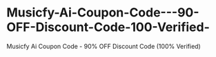 # Musicfy-Ai-Coupon-Code---90-OFF-Discount-Code-100-Verified-
Musicfy Ai Coupon Code - 90% OFF Discount Code  (100% Verified)
